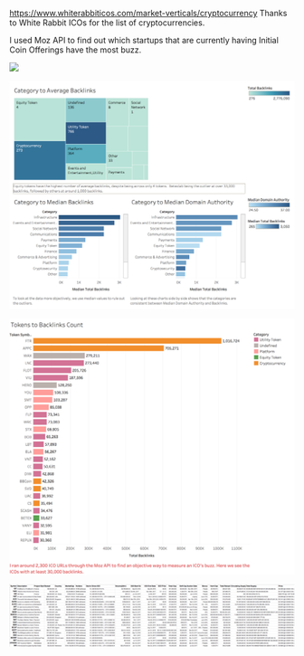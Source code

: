 https://www.whiterabbiticos.com/market-verticals/cryptocurrency
Thanks to White Rabbit ICOs for the list of cryptocurrencies.



I used Moz API to find out which startups that are currently having Initial Coin Offerings have the most buzz. 

![](https://github.com/elyselam/crypto_projects/upload/master/ICO%20Analysis)

![](https://github.com/elyselam/crypto_projects/blob/master/ICO%20Analysis/Categories%20to%20links_count.png)



![](https://github.com/elyselam/crypto_projects/blob/master/ICO%20Analysis/Token's_Buzz.png)




![](https://github.com/elyselam/crypto_projects/blob/master/Network%20Analysis/etherscan_scrape.png)

